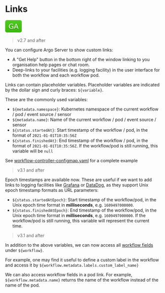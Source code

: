 # Links

![GA](assets/ga.svg)

> v2.7 and after

You can configure Argo Server to show custom links:

* A "Get Help" button in the bottom right of the window linking to you organisation help pages or chat room.
* Deep-links to your facilities (e.g. logging facility) in the user interface for both the workflow and each workflow pod.

Links can contain placeholder variables. Placeholder variables are indicated by the dollar sign and curly braces: `${variable}`.

These are the commonly used variables:

- `${metadata.namespace}`: Kubernetes namespace of the current workflow / pod / event source / sensor
- `${metadata.name}`: Name of the current workflow / pod / event source / sensor
- `${status.startedAt}`: Start timestamp of the workflow / pod, in the format of `2021-01-01T10:35:56Z`
- `${status.finishedAt}`: End timestamp of the workflow / pod, in the format of  `2021-01-01T10:35:56Z`. If the workflow/pod is still running, this variable will be `null`

See [workflow-controller-configmap.yaml](workflow-controller-configmap.yaml) for a complete example

> v3.1 and after

Epoch timestamps are available now. These are useful if we want to add links to logging facilities like [Grafana](https://grafana.com/)
or [DataDog](https://datadoghq.com/), as they support Unix epoch timestamp formats as URL
parameters:

- `${status.startedAtEpoch}`: Start timestamp of the workflow/pod, in the Unix epoch time format in **milliseconds**, e.g. `1609497000000`.
- `${status.finishedAtEpoch}`: End timestamp of the workflow/pod, in the Unix epoch time format in  **milliseconds**, e.g. `1609497000000`. If the workflow/pod is still running, this variable will represent the current time.

> v3.1 and after

In addition to the above variables, we can now access all [workflow fields](fields.md#workflow) under `${workflow}`.

For example, one may find it useful to define a custom label in the workflow and access it by `${workflow.metadata.labels.custom_label_name}`

We can also access workflow fields in a pod link. For example, `${workflow.metadata.name}` returns
the name of the workflow instead of the name of the pod.
